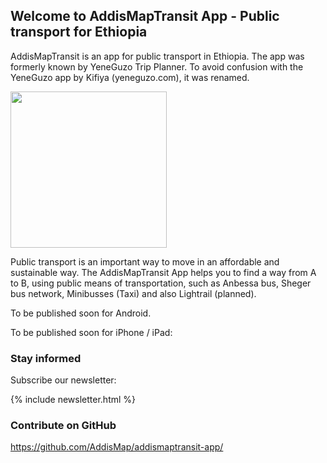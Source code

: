 ## Welcome to AddisMapTransit App - Public transport for Ethiopia

AddisMapTransit is an app for public transport in Ethiopia. The app was formerly known by YeneGuzo Trip Planner. To avoid confusion with the YeneGuzo app by Kifiya (yeneguzo.com), it was renamed.

<img src="https://raw.githubusercontent.com/AddisMap/addismaptransit-app/gh-pages/icon.png" width="250" height="250">

Public transport is an important way to move in an affordable and sustainable way.
The AddisMapTransit App helps you to find a way from A to B, using public means of transportation, such as Anbessa bus, Sheger bus network, Minibusses (Taxi) and also Lightrail (planned).

To be published soon for Android.


To be published soon  for iPhone / iPad:


### Stay informed

Subscribe our newsletter:

{% include newsletter.html %}

### Contribute on GitHub

https://github.com/AddisMap/addismaptransit-app/
